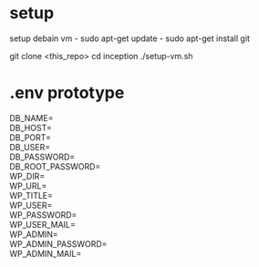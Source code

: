 
# setup
setup debain vm
	- sudo apt-get update
	- sudo apt-get install git

git clone <this_repo>
cd inception
./setup-vm.sh




# .env prototype
DB_NAME=  
DB_HOST=  
DB_PORT=  
DB_USER=  
DB_PASSWORD=  
DB_ROOT_PASSWORD=  
WP_DIR=  
WP_URL=  
WP_TITLE=  
WP_USER=  
WP_PASSWORD=  
WP_USER_MAIL=  
WP_ADMIN=  
WP_ADMIN_PASSWORD=  
WP_ADMIN_MAIL=  
